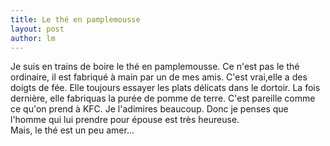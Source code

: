 ```yaml
---
title: Le thé en pamplemousse 
layout: post
author: lm
---
```

<p>Je suis en trains de boire le thé en pamplemousse. Ce n'est pas le thé ordinaire, il est fabriqué à main par un de mes amis. C'est vrai,elle a des doigts de fée. Elle toujours essayer les plats délicats dans le dortoir. La fois dernière, elle fabriquas la purée de pomme de terre. C'est pareille comme ce qu'on prend à KFC. Je l'adimires beaucoup. Donc je penses que l'homme qui lui prendre pour épouse est très heureuse.<br />
Mais, le thé est un peu amer...</p>
